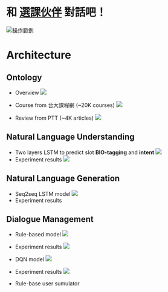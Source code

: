 # 和 [選課伙伴](http://ntu-course-chatbot.ml/) 對話吧！
[![操作範例](https://img.youtube.com/vi/K-hj28wTTT4/0.jpg)](https://www.youtube.com/watch?v=K-hj28wTTT4)

# Architecture

## Ontology
- Overview
![](https://i.imgur.com/1rz7v9b.png)
- Course from 台大課程網 (~20K courses)
![](https://i.imgur.com/IMLGD5g.png)


- Review from PTT (~4K articles)
![](https://i.imgur.com/gXV4nPB.png)


## Natural Language Understanding
- Two layers LSTM to predict slot **BIO-tagging** and **intent**
![](https://i.imgur.com/Yh0s8Qq.png)
- Experiment results
![](https://i.imgur.com/FRNjWBf.png)

## Natural Language Generation
- Seq2seq LSTM model
![](https://i.imgur.com/9a78h0k.png)
- Experiment results

## Dialogue Management
- Rule-based model
![](https://i.imgur.com/clb088e.png)
- Experiment results
![](https://i.imgur.com/9fCR4mc.png)

- DQN model
![](https://i.imgur.com/KRXrtIX.png)
- Experiment results
![](https://i.imgur.com/q1BLsq7.png)

- Rule-base user sumulator
